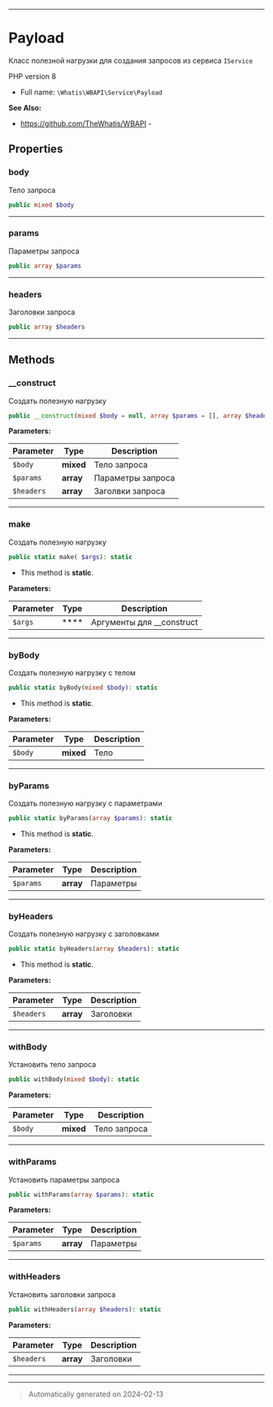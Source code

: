 ***

# Payload

Класс полезной нагрузки
для создания запросов из
сервиса `IService`

PHP version 8

* Full name: `\Whatis\WBAPI\Service\Payload`

**See Also:**

* https://github.com/TheWhatis/WBAPI - 



## Properties


### body

Тело запроса

```php
public mixed $body
```






***

### params

Параметры запроса

```php
public array $params
```






***

### headers

Заголовки запроса

```php
public array $headers
```






***

## Methods


### __construct

Создать полезную нагрузку

```php
public __construct(mixed $body = null, array $params = [], array $headers = []): mixed
```








**Parameters:**

| Parameter | Type | Description |
|-----------|------|-------------|
| `$body` | **mixed** | Тело запроса |
| `$params` | **array** | Параметры запроса |
| `$headers` | **array** | Заголвки запроса |





***

### make

Создать полезную нагрузку

```php
public static make( $args): static
```



* This method is **static**.




**Parameters:**

| Parameter | Type | Description |
|-----------|------|-------------|
| `$args` | **** | Аргументы для __construct |





***

### byBody

Создать полезную нагрузку с телом

```php
public static byBody(mixed $body): static
```



* This method is **static**.




**Parameters:**

| Parameter | Type | Description |
|-----------|------|-------------|
| `$body` | **mixed** | Тело |





***

### byParams

Создать полезную нагрузку с параметрами

```php
public static byParams(array $params): static
```



* This method is **static**.




**Parameters:**

| Parameter | Type | Description |
|-----------|------|-------------|
| `$params` | **array** | Параметры |





***

### byHeaders

Создать полезную нагрузку с заголовками

```php
public static byHeaders(array $headers): static
```



* This method is **static**.




**Parameters:**

| Parameter | Type | Description |
|-----------|------|-------------|
| `$headers` | **array** | Заголовки |





***

### withBody

Установить тело запроса

```php
public withBody(mixed $body): static
```








**Parameters:**

| Parameter | Type | Description |
|-----------|------|-------------|
| `$body` | **mixed** | Тело запроса |





***

### withParams

Установить параметры запроса

```php
public withParams(array $params): static
```








**Parameters:**

| Parameter | Type | Description |
|-----------|------|-------------|
| `$params` | **array** | Параметры |





***

### withHeaders

Установить заголовки запроса

```php
public withHeaders(array $headers): static
```








**Parameters:**

| Parameter | Type | Description |
|-----------|------|-------------|
| `$headers` | **array** | Заголовки |





***


***
> Automatically generated on 2024-02-13
